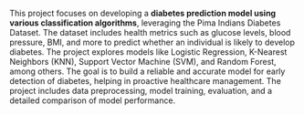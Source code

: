This project focuses on developing a **diabetes prediction model using various classification algorithms**, leveraging the Pima Indians Diabetes Dataset. The dataset includes health metrics such as glucose levels, blood pressure, BMI, and more to predict whether an individual is likely to develop diabetes. The project explores models like Logistic Regression, K-Nearest Neighbors (KNN), Support Vector Machine (SVM), and Random Forest, among others. The goal is to build a reliable and accurate model for early detection of diabetes, helping in proactive healthcare management. The project includes data preprocessing, model training, evaluation, and a detailed comparison of model performance.

